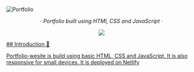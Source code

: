 ![Portfolio](https://res.cloudinary.com/dpwauajek/image/upload/v1698265055/portfolio-website/xnl6dwomx8ytlxjb42ou.png)

<div align="center"> 
    <div align="center"> 
            &middot;
            <i> Portfolio built using HTMl, CSS and JavaScript </i>
            &middot;
    </div>
    <p align="center">
         <img src="https://img.shields.io/github/forks/SparksNirm/portfolio-website?style=for-the-badge" />
    </p>
</div>
<p>
    <a href="#introduction">
</p>
## Introduction 👋

Portfolio-wesite is build using basic HTML, CSS and JavaScript. It is also responsive for small devices. It is deployed on Netlify
